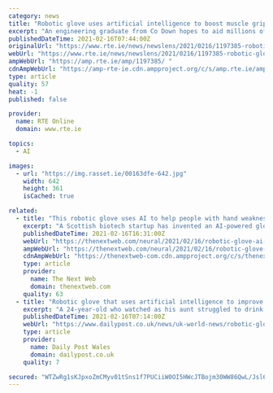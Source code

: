 ```yaml
---
category: news
title: "Robotic glove uses artificial intelligence to boost muscle grip"
excerpt: "An engineering graduate from Co Down hopes to aid millions of people after helping create a robotic glove which uses artificial intelligence to boost muscle grip."
publishedDateTime: 2021-02-16T07:44:00Z
originalUrl: "https://www.rte.ie/news/newslens/2021/0216/1197385-robotic-glove/"
webUrl: "https://www.rte.ie/news/newslens/2021/0216/1197385-robotic-glove/"
ampWebUrl: "https://amp.rte.ie/amp/1197385/ "
cdnAmpWebUrl: "https://amp-rte-ie.cdn.ampproject.org/c/s/amp.rte.ie/amp/1197385/ "
type: article
quality: 57
heat: -1
published: false

provider:
  name: RTE Online
  domain: www.rte.ie

topics:
  - AI

images:
  - url: "https://img.rasset.ie/00163dfe-642.jpg"
    width: 642
    height: 361
    isCached: true

related:
  - title: "This robotic glove uses AI to help people with hand weakness regain muscle grip"
    excerpt: "A Scottish biotech startup has invented an AI-powered glove for people suffering from muscle mass loss due to age or illness."
    publishedDateTime: 2021-02-16T16:31:00Z
    webUrl: "https://thenextweb.com/neural/2021/02/16/robotic-glove-ai-recover-hand-muscle-grip/"
    ampWebUrl: "https://thenextweb.com/neural/2021/02/16/robotic-glove-ai-recover-hand-muscle-grip/amp/"
    cdnAmpWebUrl: "https://thenextweb-com.cdn.ampproject.org/c/s/thenextweb.com/neural/2021/02/16/robotic-glove-ai-recover-hand-muscle-grip/amp/"
    type: article
    provider:
      name: The Next Web
      domain: thenextweb.com
    quality: 63
  - title: "Robotic glove that uses artificial intelligence to improve muscle grip could help millions"
    excerpt: "A 24-year-old who watched as his aunt struggled to drink water or change the TV channel after multiple sclerosis limited her movement has created a robotic glove which he hopes will help those in similar situations."
    publishedDateTime: 2021-02-16T07:14:00Z
    webUrl: "https://www.dailypost.co.uk/news/uk-world-news/robotic-glove-artificial-intelligence-muscle-19843199"
    type: article
    provider:
      name: Daily Post Wales
      domain: dailypost.co.uk
    quality: 7

secured: "WTZwRg1sKJpxoZmCMyv01tSns1f7PUCiiW0OI5HWcJTBojm30WW86QwL/Jsl6F87SO4YJi8UvUUVsrbDhu2hy+I1R7QjIosAMOD6UKLTGGX2bUpaLfImgsbfaUWn3yo/MOF9iPt4l82UA9z1ihRzAjjeU7G7qIng6Cp2BIQcfuNG9t1cZvz8ZQJ/1sI/oTrRpnrlksKcoFG23IXI1I2k1qlJ4avAVv7voWGjm2k7tOjd2yEa3vMuGRXKfCwPopD1rX5rsU51Q6X8YptUbeQQ0qt88JG56pNwUOFgNSpAKbcDbupwstLw0iASn/nKkUxXCfdB8bxjofU55FGZD9YwyHx0t0T0SnT0wZfIDwLL8+4=;CERlG8fKzCoqeIqLxBXs1A=="
---
```


